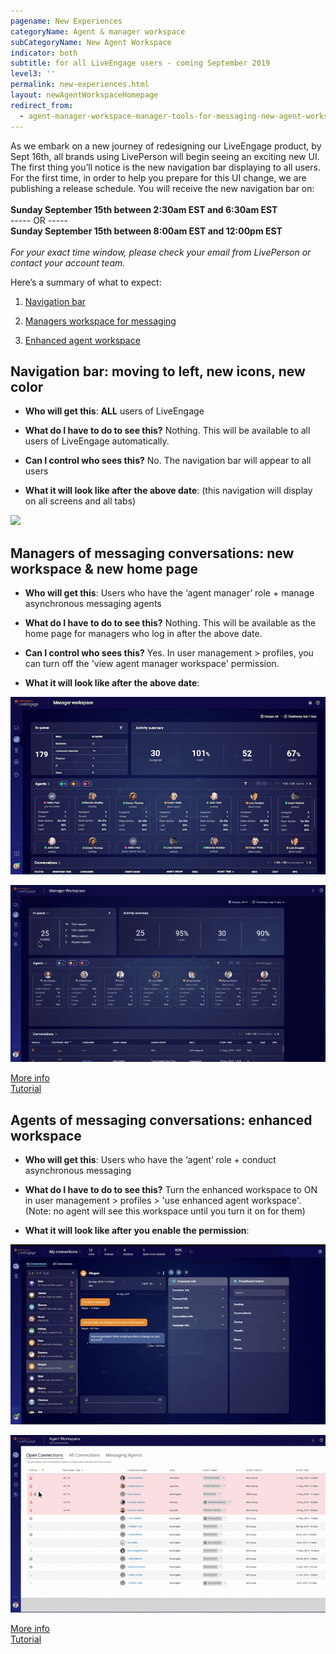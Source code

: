 ```yaml
---
pagename: New Experiences
categoryName: Agent & manager workspace
subCategoryName: New Agent Workspace
indicator: both
subtitle: for all LiveEngage users - coming September 2019
level3: ''
permalink: new-experiences.html
layout: newAgentWorkspaceHomepage
redirect_from:
  - agent-manager-workspace-manager-tools-for-messaging-new-agent-workspace-overview.html
---
```


<div class="homeTopText">
<span class="homepageSubtitle">As we embark on a new journey of redesigning our LiveEngage product, by Sept 16th, all brands using LivePerson will begin seeing an exciting new UI</span>. The first thing you’ll notice is the new navigation bar displaying to all users.  

<div class="notice">
For the first time, in order to help you prepare for this UI change, we are publishing a release schedule. You will receive the new navigation bar on:
<br>
<br>
<b>Sunday September 15th between 2:30am EST and 6:30am EST</b>
<br>
----- OR -----
<br>
<b>Sunday September 15th between 8:00am EST and 12:00pm EST</b>
<br>
<br>
<em>For your exact time window, please check your email from LivePerson or contact your account team.</em>
</div>
</div>

<span class="homepageSubtitle">Here’s a summary of what to expect:</span>

1) [Navigation bar](https://knowledge.liveperson.com/new-experiences.html#navigation-bar-moving-to-left-new-icons-new-color)

2) [Managers workspace for messaging](https://knowledge.liveperson.com/new-experiences.html#managers-of-messaging-conversations-new-workspace--new-home-page)

3) [Enhanced agent workspace](https://knowledge.liveperson.com/new-experiences.html#agents-of-messaging-conversations-enhanced-workspace)

## Navigation bar: moving to left, new icons, new color

* **Who will get this**: **ALL** users of LiveEngage

* **What do I have to do to see this?** Nothing. This will be available to all users of LiveEngage automatically.

* **Can I control who sees this?** No.  The navigation bar will appear to all users

* **What it will look like after the above date**: (this navigation will display on all screens and all tabs)

![](img/navBarGif.gif)

## Managers of messaging conversations: new workspace & new home page

* **Who will get this**: Users who have the ‘agent manager’ role + manage asynchronous messaging agents

* **What do I have to do to see this?** Nothing. This will be available as the home page for managers who  log in after the above date.

* **Can I control who sees this?** Yes.  In user management > profiles, you can turn off the 'view agent manager workspace' permission.

* **What it will look like after the above date**:

![](img/newxHome2.png)

![](img/navBarGif1.gif)

[More info](https://knowledge.liveperson.com/messaging-managers-manager-workspace-user-guide.html)<br>[Tutorial](https://knowledge.liveperson.com/messaging-managers-tutorial.html)  


## Agents of messaging conversations: enhanced workspace

* **Who will get this**: Users who have the ‘agent’ role + conduct asynchronous messaging

* **What do I have to do to see this?** Turn the enhanced workspace to ON in  user management > profiles > 'use enhanced agent workspace'.<br> (Note: no agent will see this workspace until you turn it on for them)

* **What it will look like after you enable the permission**:

![](img/newxHome3.png)

![](img/navBarGif2.gif)


[More info](https://knowledge.liveperson.com/messaging-agents-user-guide.html)<br>[Tutorial](https://knowledge.liveperson.com/messaging-agents-tutorial.html)
